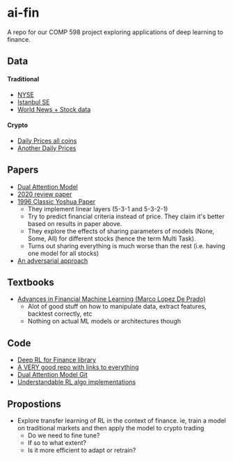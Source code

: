 # ai-fin

A repo for our COMP 598 project exploring applications of deep learning to finance.


## Data

#### Traditional

- [NYSE](https://www.kaggle.com/dgawlik/nyse)  
- [Istanbul SE](https://www.kaggle.com/uciml/istanbul-stock-exchange)
- [World News + Stock data](https://www.kaggle.com/aaron7sun/stocknews)

#### Crypto

- [Daily Prices all coins](https://www.kaggle.com/jessevent/all-crypto-currencies)
- [Another Daily Prices](https://www.kaggle.com/taniaj/cryptocurrency-market-history-coinmarketcap)


## Papers

- [Dual Attention Model]( https://arxiv.org/pdf/1704.02971.pdf)  
- [2020 review paper](https://arxiv.org/abs/2003.01859)  
- [1996 Classic Yoshua Paper](https://papers.nips.cc/paper/1996/file/1d72310edc006dadf2190caad5802983-Paper.pdf)  
  -  They implement linear layers (5-3-1 and 5-3-2-1)
  -  Try to predict financial criteria instead of price. They claim it's better based on results in paper above.
  -  They explore the effects of sharing parameters of models (None, Some, All) for different stocks (hence the term Multi Task).
  -  Turns out sharing everything is much worse than the rest (i.e. having one model for all stocks)
- [An adversarial approach](https://www.ijcai.org/Proceedings/2019/0810.pdf)  

## Textbooks
- [Advances in Financial Machine Learning (Marco Lopez De Prado)](https://www.amazon.ca/Advances-Financial-Machine-Learning-Marcos/dp/1119482089)
  -  Alot of good stuff on how to manipulate data, extract features, backtest correctly, etc
  -  Nothing on actual ML models or architectures though
## Code

- [Deep RL for Finance library](https://github.com/AI4Finance-LLC/FinRL-Library)
- [A VERY good repo with links to everything](https://github.com/firmai/financial-machine-learning)  
- [Dual Attention Model Git](https://github.com/Seanny123/da-rnn)  
- [Understandable RL algo implementations](https://github.com/higgsfield/RL-Adventure-2)



## Propostions

- Explore transfer learning of RL in the context of finance. ie, train a model on traditional markets and then apply the model to crypto trading 
    - Do we need to fine tune? 
    - If so to what extent?
    - Is it more efficient to adapt or retrain?



